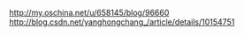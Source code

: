 http://my.oschina.net/u/658145/blog/96660
http://blog.csdn.net/yanghongchang_/article/details/10154751
